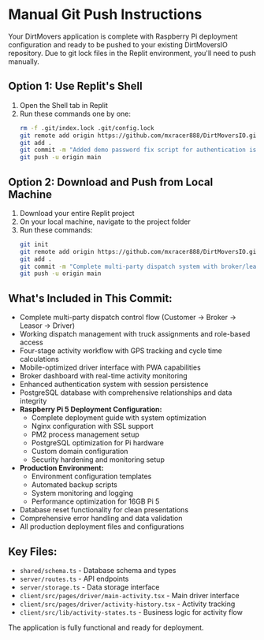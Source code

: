# Manual Git Push Instructions

Your DirtMovers application is complete with Raspberry Pi deployment configuration and ready to be pushed to your existing DirtMoversIO repository. Due to git lock files in the Replit environment, you'll need to push manually.

## Option 1: Use Replit's Shell
1. Open the Shell tab in Replit
2. Run these commands one by one:
   ```bash
   rm -f .git/index.lock .git/config.lock
   git remote add origin https://github.com/mxracer888/DirtMoversIO.git
   git add .
   git commit -m "Added demo password fix script for authentication issues"
   git push -u origin main
   ```

## Option 2: Download and Push from Local Machine
1. Download your entire Replit project
2. On your local machine, navigate to the project folder
3. Run these commands:
   ```bash
   git init
   git remote add origin https://github.com/mxracer888/DirtMoversIO.git
   git add .
   git commit -m "Complete multi-party dispatch system with broker/leasor management"
   git push -u origin main
   ```

## What's Included in This Commit:
- Complete multi-party dispatch control flow (Customer → Broker → Leasor → Driver)
- Working dispatch management with truck assignments and role-based access
- Four-stage activity workflow with GPS tracking and cycle time calculations
- Mobile-optimized driver interface with PWA capabilities
- Broker dashboard with real-time activity monitoring
- Enhanced authentication system with session persistence
- PostgreSQL database with comprehensive relationships and data integrity
- **Raspberry Pi 5 Deployment Configuration:**
  - Complete deployment guide with system optimization
  - Nginx configuration with SSL support
  - PM2 process management setup
  - PostgreSQL optimization for Pi hardware
  - Custom domain configuration
  - Security hardening and monitoring setup
- **Production Environment:**
  - Environment configuration templates
  - Automated backup scripts
  - System monitoring and logging
  - Performance optimization for 16GB Pi 5
- Database reset functionality for clean presentations
- Comprehensive error handling and data validation
- All production deployment files and configurations

## Key Files:
- `shared/schema.ts` - Database schema and types
- `server/routes.ts` - API endpoints
- `server/storage.ts` - Data storage interface
- `client/src/pages/driver/main-activity.tsx` - Main driver interface
- `client/src/pages/driver/activity-history.tsx` - Activity tracking
- `client/src/lib/activity-states.ts` - Business logic for activity flow

The application is fully functional and ready for deployment.